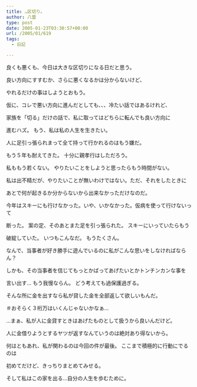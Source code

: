```yaml
---
title: …区切り。
author: 八雲
type: post
date: 2005-01-23T03:30:57+00:00
url: /2005/01/619
tags:
  - 日記

---
```

良くも悪くも、今日は大きな区切りになる日だと思う。
  
良い方向にすすむか、さらに悪くなるかは分からないけど、
  
やれるだけの事はしようとおもう。

仮に、コレで悪い方向に進んだとしても、、、冷たい話ではあるけれど、
  
家族を「切る」だけの話で、私に取ってはどちらに転んでも良い方向に
  
進むハズ。 もう、私は私の人生を生きたい。
  
人に足引っ張られまって全て持って行かれるのはもう嫌だ。
  
もう５年も耐えてきた。 十分に親孝行はしただろう。
  
私ももう若くない。 やりたいことをしようと思ったらもう時間がない。
  
私は出不精だが、やりたいことが無いわけではない。ただ、それをしたときに
  
あとで何が起きるか分からないから出来なかっただけなのだ。
  
今年はスキーにも行けなかった。いや、いかなかった。仮病を使って行けないって
  
断った。 案の定、そのあとまた足を引っ張られた。 スキーにいっていたらもう
  
破綻していた。 いつもこんなだ。 もうたくさん。
  
なんで、当事者が好き勝手に遊んでいるのに私がこんな思いをしなければならん？
  
しかも、その当事者を信じてもっとかばってあげたいとかトンチンカンな事を
  
言い出す… もう我慢ならん。 どう考えても過保護過ぎる。
  
そんな所に金を出すなら私が貸した金を全部返して欲しいもんだ。
  
＃おそらく３桁万はいくんじゃないかなぁ…
  
…まぁ、私が人に金貸すときはあげたものとして扱うから良いんだけど。
  
人に金借りようとするヤツが返すなんていうのは絶対あり得ないから。

何はともあれ、私が関わるのは今回の件が最後。 ここまで積極的に行動にでるのは
  
初めてだけど、きっちりまとめてみせる。
  
そして私はこの家を出る…自分の人生を歩むために。
